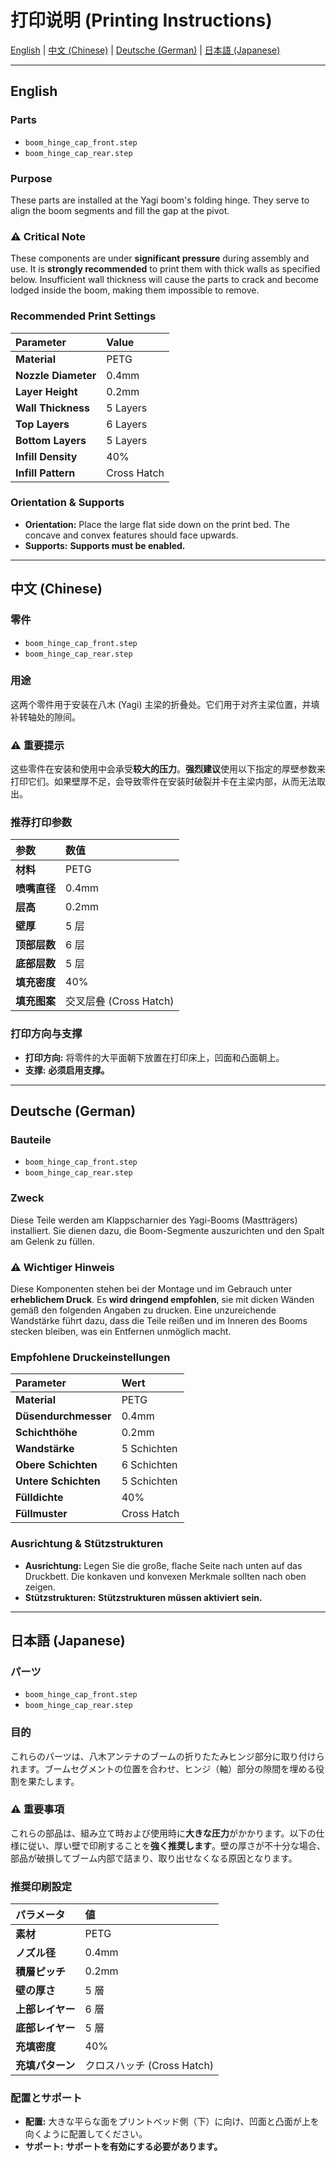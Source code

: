 # 打印说明 (Printing Instructions)

[English](#english) | [中文 (Chinese)](#中文-chinese) | [Deutsche (German)](#deutsche-german) | [日本語 (Japanese)](#日本語-japanese)

---

## English

### Parts
* `boom_hinge_cap_front.step`
* `boom_hinge_cap_rear.step`

### Purpose
These parts are installed at the Yagi boom's folding hinge. They serve to align the boom segments and fill the gap at the pivot.

### ⚠️ Critical Note
These components are under **significant pressure** during assembly and use. It is **strongly recommended** to print them with thick walls as specified below. Insufficient wall thickness will cause the parts to crack and become lodged inside the boom, making them impossible to remove.

### Recommended Print Settings

| Parameter           | Value       |
|:--------------------|:------------|
| **Material**        | PETG        |
| **Nozzle Diameter** | 0.4mm       |
| **Layer Height**    | 0.2mm       |
| **Wall Thickness**  | 5 Layers    |
| **Top Layers**      | 6 Layers    |
| **Bottom Layers**   | 5 Layers    |
| **Infill Density**  | 40%         |
| **Infill Pattern**  | Cross Hatch |

### Orientation & Supports
* **Orientation:** Place the large flat side down on the print bed. The concave and convex features should face upwards.
* **Supports:** **Supports must be enabled.**

---

## 中文 (Chinese)

### 零件
* `boom_hinge_cap_front.step`
* `boom_hinge_cap_rear.step`

### 用途
这两个零件用于安装在八木 (Yagi) 主梁的折叠处。它们用于对齐主梁位置，并填补转轴处的隙间。

### ⚠️ 重要提示
这些零件在安装和使用中会承受**较大的压力**。**强烈建议**使用以下指定的厚壁参数来打印它们。如果壁厚不足，会导致零件在安装时破裂并卡在主梁内部，从而无法取出。

### 推荐打印参数

| 参数       | 数值                 |
|:---------|:-------------------|
| **材料**   | PETG               |
| **喷嘴直径** | 0.4mm              |
| **层高**   | 0.2mm              |
| **壁厚**   | 5 层                |
| **顶部层数** | 6 层                |
| **底部层数** | 5 层                |
| **填充密度** | 40%                |
| **填充图案** | 交叉层叠 (Cross Hatch) |

### 打印方向与支撑
* **打印方向:** 将零件的大平面朝下放置在打印床上，凹面和凸面朝上。
* **支撑:** **必须启用支撑。**

---

## Deutsche (German)

### Bauteile
* `boom_hinge_cap_front.step`
* `boom_hinge_cap_rear.step`

### Zweck
Diese Teile werden am Klappscharnier des Yagi-Booms (Mastträgers) installiert. Sie dienen dazu, die Boom-Segmente auszurichten und den Spalt am Gelenk zu füllen.

### ⚠️ Wichtiger Hinweis
Diese Komponenten stehen bei der Montage und im Gebrauch unter **erheblichem Druck**. Es **wird dringend empfohlen**, sie mit dicken Wänden gemäß den folgenden Angaben zu drucken. Eine unzureichende Wandstärke führt dazu, dass die Teile reißen und im Inneren des Booms stecken bleiben, was ein Entfernen unmöglich macht.

### Empfohlene Druckeinstellungen

| Parameter            | Wert        |
|:---------------------|:------------|
| **Material**         | PETG        |
| **Düsendurchmesser** | 0.4mm       |
| **Schichthöhe**      | 0.2mm       |
| **Wandstärke**       | 5 Schichten |
| **Obere Schichten**  | 6 Schichten |
| **Untere Schichten** | 5 Schichten |
| **Fülldichte**       | 40%         |
| **Füllmuster**       | Cross Hatch |

### Ausrichtung & Stützstrukturen
* **Ausrichtung:** Legen Sie die große, flache Seite nach unten auf das Druckbett. Die konkaven und konvexen Merkmale sollten nach oben zeigen.
* **Stützstrukturen:** **Stützstrukturen müssen aktiviert sein.**

---

## 日本語 (Japanese)

### パーツ
* `boom_hinge_cap_front.step`
* `boom_hinge_cap_rear.step`

### 目的
これらのパーツは、八木アンテナのブームの折りたたみヒンジ部分に取り付けられます。ブームセグメントの位置を合わせ、ヒンジ（軸）部分の隙間を埋める役割を果たします。

### ⚠️ 重要事項
これらの部品は、組み立て時および使用時に**大きな圧力**がかかります。以下の仕様に従い、厚い壁で印刷することを**強く推奨します**。壁の厚さが不十分な場合、部品が破損してブーム内部で詰まり、取り出せなくなる原因となります。

### 推奨印刷設定

| パラメータ      | 値                    |
|:-----------|:---------------------|
| **素材**     | PETG                 |
| **ノズル径**   | 0.4mm                |
| **積層ピッチ**  | 0.2mm                |
| **壁の厚さ**   | 5 層                  |
| **上部レイヤー** | 6 層                  |
| **底部レイヤー** | 5 層                  |
| **充填密度**   | 40%                  |
| **充填パターン** | クロスハッチ (Cross Hatch) |

### 配置とサポート
* **配置:** 大きな平らな面をプリントベッド側（下）に向け、凹面と凸面が上を向くように配置してください。
* **サポート:** **サポートを有効にする必要があります。**